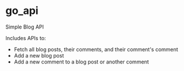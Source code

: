 # go_api
Simple Blog API

Includes APIs to:
- Fetch all blog posts, their comments, and their comment's comment
- Add a new blog post
- Add a new comment to a blog post or another comment